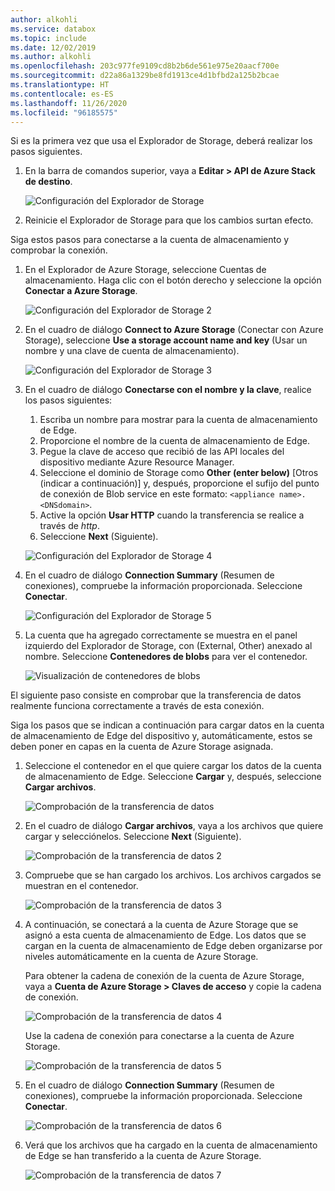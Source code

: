 ```yaml
---
author: alkohli
ms.service: databox
ms.topic: include
ms.date: 12/02/2019
ms.author: alkohli
ms.openlocfilehash: 203c977fe9109cd8b2b6de561e975e20aacf700e
ms.sourcegitcommit: d22a86a1329be8fd1913ce4d1bfbd2a125b2bcae
ms.translationtype: HT
ms.contentlocale: es-ES
ms.lasthandoff: 11/26/2020
ms.locfileid: "96185575"
---
```

Si es la primera vez que usa el Explorador de Storage, deberá realizar los pasos siguientes.

1. En la barra de comandos superior, vaya a **Editar > API de Azure Stack de destino**.

    ![Configuración del Explorador de Storage](media/azure-stack-edge-gateway-verify-connection-storage-explorer/connect-with-storage-explorer-1.png)

2. Reinicie el Explorador de Storage para que los cambios surtan efecto.


Siga estos pasos para conectarse a la cuenta de almacenamiento y comprobar la conexión.

1. En el Explorador de Azure Storage, seleccione Cuentas de almacenamiento. Haga clic con el botón derecho y seleccione la opción **Conectar a Azure Storage**. 

    ![Configuración del Explorador de Storage 2](media/azure-stack-edge-gateway-verify-connection-storage-explorer/connect-with-storage-explorer-2.png)

2. En el cuadro de diálogo **Connect to Azure Storage** (Conectar con Azure Storage), seleccione **Use a storage account name and key** (Usar un nombre y una clave de cuenta de almacenamiento).

    ![Configuración del Explorador de Storage 3](media/azure-stack-edge-gateway-verify-connection-storage-explorer/connect-with-storage-explorer-3.png)

2. En el cuadro de diálogo **Conectarse con el nombre y la clave**, realice los pasos siguientes:

    1. Escriba un nombre para mostrar para la cuenta de almacenamiento de Edge. 
    2. Proporcione el nombre de la cuenta de almacenamiento de Edge.
    3. Pegue la clave de acceso que recibió de las API locales del dispositivo mediante Azure Resource Manager.
    4. Seleccione el dominio de Storage como **Other (enter below)** [Otros (indicar a continuación)] y, después, proporcione el sufijo del punto de conexión de Blob service en este formato: `<appliance name>.<DNSdomain>`. 
    5. Active la opción **Usar HTTP** cuando la transferencia se realice a través de *http*. 
    6. Seleccione **Next** (Siguiente).

    ![Configuración del Explorador de Storage 4](media/azure-stack-edge-gateway-verify-connection-storage-explorer/connect-with-storage-explorer-4.png)    

3. En el cuadro de diálogo **Connection Summary** (Resumen de conexiones), compruebe la información proporcionada. Seleccione **Conectar**.

    ![Configuración del Explorador de Storage 5](media/azure-stack-edge-gateway-verify-connection-storage-explorer/connect-with-storage-explorer-5.png)

4. La cuenta que ha agregado correctamente se muestra en el panel izquierdo del Explorador de Storage, con (External, Other) anexado al nombre. Seleccione **Contenedores de blobs** para ver el contenedor.

    ![Visualización de contenedores de blobs](media/azure-stack-edge-gateway-verify-connection-storage-explorer/connect-with-storage-explorer-6.png)

El siguiente paso consiste en comprobar que la transferencia de datos realmente funciona correctamente a través de esta conexión.

Siga los pasos que se indican a continuación para cargar datos en la cuenta de almacenamiento de Edge del dispositivo y, automáticamente, estos se deben poner en capas en la cuenta de Azure Storage asignada.

1. Seleccione el contenedor en el que quiere cargar los datos de la cuenta de almacenamiento de Edge. Seleccione **Cargar** y, después, seleccione **Cargar archivos**.

    ![Comprobación de la transferencia de datos](media/azure-stack-edge-gateway-verify-connection-storage-explorer/verify-data-transfer-1.png)

2. En el cuadro de diálogo **Cargar archivos**, vaya a los archivos que quiere cargar y selecciónelos. Seleccione **Next** (Siguiente).

    ![Comprobación de la transferencia de datos 2](media/azure-stack-edge-gateway-verify-connection-storage-explorer/verify-data-transfer-2.png)

3. Compruebe que se han cargado los archivos. Los archivos cargados se muestran en el contenedor.

    ![Comprobación de la transferencia de datos 3](media/azure-stack-edge-gateway-verify-connection-storage-explorer/verify-data-transfer-3.png)

4. A continuación, se conectará a la cuenta de Azure Storage que se asignó a esta cuenta de almacenamiento de Edge. Los datos que se cargan en la cuenta de almacenamiento de Edge deben organizarse por niveles automáticamente en la cuenta de Azure Storage. 
    
    Para obtener la cadena de conexión de la cuenta de Azure Storage, vaya a **Cuenta de Azure Storage > Claves de acceso** y copie la cadena de conexión.

    ![Comprobación de la transferencia de datos 4](media/azure-stack-edge-gateway-verify-connection-storage-explorer/verify-data-transfer-5.png)

    Use la cadena de conexión para conectarse a la cuenta de Azure Storage.  

    ![Comprobación de la transferencia de datos 5](media/azure-stack-edge-gateway-verify-connection-storage-explorer/verify-data-transfer-4.png)


5. En el cuadro de diálogo **Connection Summary** (Resumen de conexiones), compruebe la información proporcionada. Seleccione **Conectar**.

    ![Comprobación de la transferencia de datos 6](media/azure-stack-edge-gateway-verify-connection-storage-explorer/verify-data-transfer-6.png)

6. Verá que los archivos que ha cargado en la cuenta de almacenamiento de Edge se han transferido a la cuenta de Azure Storage.

    ![Comprobación de la transferencia de datos 7](media/azure-stack-edge-gateway-verify-connection-storage-explorer/verify-data-transfer-7.png)
